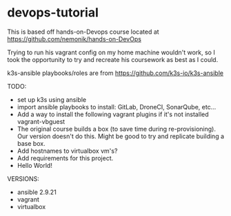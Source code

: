 # devops-tutorial

This is based off hands-on-Devops course located at
https://github.com/nemonik/hands-on-DevOps

Trying to run his vagrant config on my home machine wouldn't work,
so I took the opportunity to try and recreate his coursework as best
as I could.

k3s-ansible playbooks/roles are from https://github.com/k3s-io/k3s-ansible

TODO:
- set up k3s using ansible
- import ansible playbooks to install:
  GitLab, DroneCI, SonarQube, etc...
- Add a way to install the following vagrant plugins if it's not installed
  vagrant-vbguest
- The original course builds a box (to save time during re-provisioning).
  Our version doesn't do this. Might be good to try and replicate building a
  base box.
- Add hostnames to virtualbox vm's?
- Add requirements for this project.
- Hello World!


VERSIONS:
- ansible 2.9.21
- vagrant
- virtualbox
